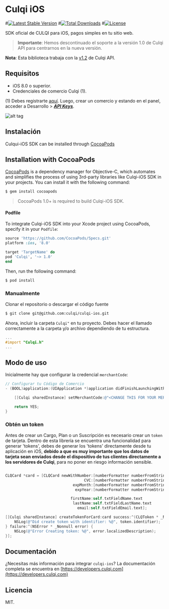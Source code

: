 # Culqi iOS

#[![Latest Stable Version](https://poser.pugx.org/culqi/culqi-php/v/stable)](https://packagist.org/packages/culqi/culqi-php)
#[![Total Downloads](https://poser.pugx.org/culqi/culqi-php/downloads)](https://packagist.org/packages/culqi/culqi-php)
#[![License](https://poser.pugx.org/culqi/culqi-php/license)](https://packagist.org/packages/culqi/culqi-php)

SDK oficial de CULQI para iOS, pagos simples en tu sitio web.

> **Importante**: Hemos descontinuado el soporte a la versión 1.0 de Culqi API para centrarnos en la nueva versión. 

**Nota**: Esta biblioteca trabaja con la [v1.2](https://culqi.api-docs.io/v1.2) de Culqi API.


## Requisitos

* iOS 8.0 o superior.
* Credenciales de comercio Culqi (1).

(1) Debes registrarte [aquí](https://integ-panel.culqi.com/#/registro). Luego, crear un comercio y estando en el panel, acceder a Desarrollo > [***API Keys***](https://integ-panel.culqi.com/#/panel/comercio/desarrollo/llaves).

![alt tag](http://i.imgur.com/NhE6mS9.png)

## Instalación

Culqui-iOS SDK can be installed through [CocoaPods](http://cocoapods.org)

## Installation with CocoaPods

[CocoaPods](http://cocoapods.org) is a dependency manager for Objective-C, which automates and simplifies the process of using 3rd-party libraries like Culqi-iOS SDK in your projects. You can install it with the following command:

```bash
$ gem install cocoapods
```

> CocoaPods 1.0+ is required to build Culqi-iOS SDK.

#### Podfile

To integrate Culqi-iOS SDK into your Xcode project using CocoaPods, specify it in your `Podfile`:

```ruby
source 'https://github.com/CocoaPods/Specs.git'
platform :ios, '8.0'

target 'TargetName' do
pod 'Culqi', '~> 1.0'
end
```

Then, run the following command:

```bash
$ pod install
```

### Manualmente

Clonar el repositorio o descargar el código fuente

```bash
$ git clone git@github.com:culqi/culqi-ios.git
```

Ahora, incluir la carpeta `Culqi"` en tu proyecto. Debes hacer el llamado correctamente a la carpeta y/o archivo dependiendo de tu estructura.

```objective-c
...
#import "Culqi.h"
...
```

## Modo de uso

Inicialmente hay que configurar la credencial `merchantCode`:

```objective-c
// Configurar tu Código de Comercio
- (BOOL)application:(UIApplication *)application didFinishLaunchingWithOptions:(NSDictionary *)launchOptions {

    [[Culqi sharedInstance] setMerchantCode:@"<CHANGE THIS FOR YOUR MERCHANT CODE>"];

    return YES;
}


```

### Obtén un token
Antes de crear un Cargo, Plan o un Suscripción es necesario crear un `token` de tarjeta. Dentro de esta librería se encuentra una funcionalidad para generar 'tokens', debes de generar los 'tokens' directamente desde tu aplicación en iOS, **debido a que es muy importante que los datos de tarjeta sean enviados desde el dispositivo de tus clientes directamente a los servidores de Culqi**, para no poner en riesgo información sensible.


```objective-c

CLQCard *card = [CLQCard newWithNumber:[numberFormatter numberFromString:self.txtFieldCardNumber.text]
                                   CVC:[numberFormatter numberFromString:self.txtFieldCVC.text]
                              expMonth:[numberFormatter numberFromString:self.txtFieldExpMonth.text]
                               expYear:[numberFormatter numberFromString:self.txtFieldExpYear.text]

                             firstName:self.txtFieldName.text
                              lastName:self.txtFieldLastName.text
                                email:self.txtFieldEmail.text];

[[Culqi sharedInstance] createTokenForCard:card success:^(CLQToken * _Nonnull token) {
    NSLog(@"Did create token with identifier: %@", token.identifier);
} failure:^(NSError * _Nonnull error) {
    NSLog(@"Error Creating token: %@", error.localizedDescription);
}];


```
## Documentación
¿Necesitas más información para integrar `culqi-ios`? La documentación completa se encuentra en [https://developers.culqi.com](https://developers.culqi.com)


## Licencia

MIT.
